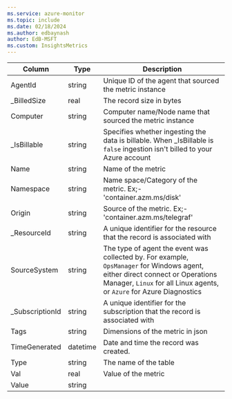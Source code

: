 ```yaml
---
ms.service: azure-monitor
ms.topic: include
ms.date: 02/18/2024
ms.author: edbaynash
author: EdB-MSFT
ms.custom: InsightsMetrics
---
```



| Column | Type | Description |
|---|---|---|
| AgentId | string | Unique ID of the agent that sourced the metric instance |
| _BilledSize | real | The record size in bytes |
| Computer | string | Computer name/Node name that sourced the metric instance |
| _IsBillable | string | Specifies whether ingesting the data is billable. When _IsBillable is `false` ingestion isn't billed to your Azure account |
| Name | string | Name of the metric |
| Namespace | string | Name space/Category of the metric. Ex;- 'container.azm.ms/disk'  |
| Origin | string | Source of the metric. Ex;- 'container.azm.ms/telegraf' |
| _ResourceId | string | A unique identifier for the resource that the record is associated with |
| SourceSystem | string | The type of agent the event was collected by. For example, `OpsManager` for Windows agent, either direct connect or Operations Manager, `Linux` for all Linux agents, or `Azure` for Azure Diagnostics |
| _SubscriptionId | string | A unique identifier for the subscription that the record is associated with |
| Tags | string | Dimensions of the metric in json |
| TimeGenerated | datetime | Date and time the record was created. |
| Type | string | The name of the table |
| Val | real | Value of the metric |
| Value | string |   |
